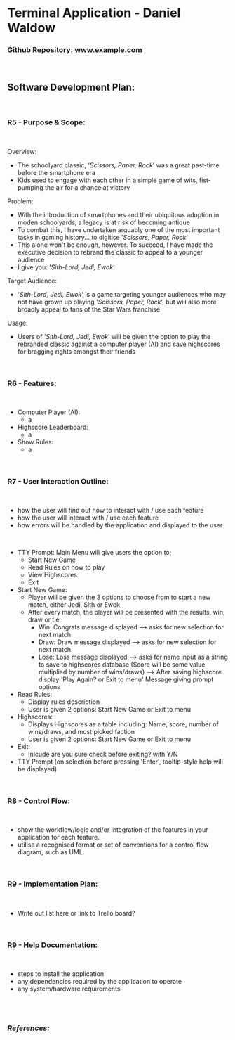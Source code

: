 # **Terminal Application - Daniel Waldow**

### Github Repository: www.example.com

<br>

## **Software Development Plan:**

<br>

### **R5 - Purpose & Scope:**

<br>

Overview:
- The schoolyard classic, '*Scissors, Paper, Rock*' was a great past-time before the smartphone era
- Kids used to engage with each other in a simple game of wits, fist-pumping the air for a chance at victory

Problem:

- With the introduction of smartphones and their ubiquitous adoption in moden schoolyards, a legacy is at risk of becoming antique 
- To combat this, I have undertaken arguably one of the most important tasks in gaming history... to digitise '*Scissors, Paper, Rock*'
- This alone won't be enough, however. To succeed, I have made the executive decision to rebrand the classic to appeal to a younger audience
- I give you: '*Sith-Lord, Jedi, Ewok*'

Target Audience:
- '*Sith-Lord, Jedi, Ewok*' is a game targeting younger audiences who may not have grown up playing '*Scissors, Paper, Rock*', but will also more broadly appeal to fans of the Star Wars franchise

Usage:
- Users of '*Sith-Lord, Jedi, Ewok*' will be given the option to play the rebranded classic against a computer player (AI) and save highscores for bragging rights amongst their friends

<br>

### **R6 - Features:**

<br>

- Computer Player (AI):
  - a
- Highscore Leaderboard:
  - a
- Show Rules:
  - a

<br>

### **R7 - User Interaction Outline:**

<br>

- how the user will find out how to interact with / use each feature
- how the user will interact with / use each feature
- how errors will be handled by the application and displayed to the user

<br>

- TTY Prompt: Main Menu will give users the option to;
  - Start New Game
  - Read Rules on how to play
  - View Highscores
  - Exit
- Start New Game:
  - Player will be given the 3 options to choose from to start a new match, either Jedi, Sith or Ewok
  - After every match, the player will be presented with the results, win, draw or tie
    - Win: Congrats message displayed --> asks for new selection for next match
    - Draw: Draw message displayed --> asks for new selection for next match
    - Lose: Loss message displayed --> asks for name input as a string to save to highscores database (Score will be some value multiplied by number of wins/draws) --> After saving highscore display 'Play Again? or Exit to menu' Message giving prompt options
- Read Rules:
  - Display rules description
  - User is given 2 options: Start New Game or Exit to menu
- Highscores:
  - Displays Highscores as a table including: Name, score, number of wins/draws, and most picked faction
  - User is given 2 options: Start New Game or Exit to menu
- Exit:
  - Inlcude are you sure check before exiting? with Y/N
- TTY Prompt (on selection before pressing 'Enter', tooltip-style help will be displayed)

<br>

### **R8 - Control Flow:**

<br>

- show the workflow/logic and/or integration of the features in your application for each feature.
- utilise a recognised format or set of conventions for a control flow diagram, such as UML.

<br>

### **R9 - Implementation Plan:**

<br>

- Write out list here or link to Trello board?

<br>

### **R9 - Help Documentation:**

<br>

- steps to install the application
- any dependencies required by the application to operate
- any system/hardware requirements

<br>

<br>

### *References:*